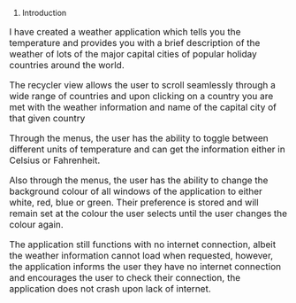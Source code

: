 1. Introduction
<p style="font-size:16px">I have created a weather application which tells you the temperature and provides you with a brief description of the weather of lots of the major capital cities of popular holiday countries around the world.</p>
<p style="font-size:16px">The recycler view allows the user to scroll seamlessly through a wide range of countries and upon clicking on a country you are met with the weather information and name of the capital city of that given country</p>
<p style="font-size:16px">Through the menus, the user has the ability to toggle between different units of temperature and can get the information either in Celsius or Fahrenheit.</p>
<p style="font-size:16px">Also through the menus, the user has the ability to change the background colour of all windows of the application to either white, red, blue or green. Their preference is stored and will remain set at the colour the user selects until the user changes the colour again.</p>
<p style="font-size:16px">The application still functions with no internet connection, albeit the weather information cannot load when requested, however, the application informs the user they have no internet connection and encourages the user to check their connection, the application does not crash upon lack of internet.</p>

